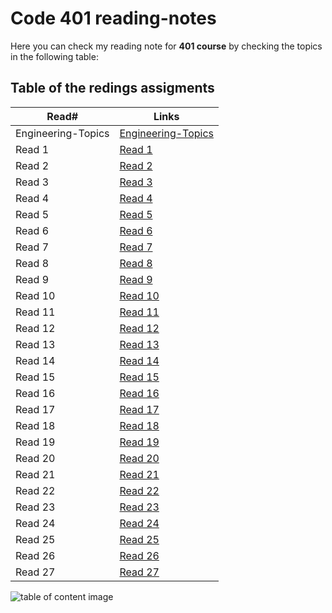 # Code 401 reading-notes

Here you can check my reading note for **401 course** by checking the topics in the following table:

## Table of the redings assigments

| Read#              | Links                                                                                                                    |
| ------------------ | ------------------------------------------------------------------------------------------------------------------------ |
| Engineering-Topics | [Engineering-Topics](https://malekhassan.github.io/reading-notes/Code401-AdvancedSoftwareDevelopment/Engineering-Topics) |
| Read 1             | [Read 1](https://malekhassan.github.io/reading-notes/Code401-AdvancedSoftwareDevelopment/read01)                         |
| Read 2             | [Read 2](https://malekhassan.github.io/reading-notes/Code401-AdvancedSoftwareDevelopment/read02)                         |
| Read 3             | [Read 3](https://malekhassan.github.io/reading-notes/Code401-AdvancedSoftwareDevelopment/read03)                         |
| Read 4             | [Read 4](https://malekhassan.github.io/reading-notes/Code401-AdvancedSoftwareDevelopment/read04)                         |
| Read 5             | [Read 5](https://malekhassan.github.io/reading-notes/Code401-AdvancedSoftwareDevelopment/read05)                         |
| Read 6             | [Read 6](https://malekhassan.github.io/reading-notes/Code401-AdvancedSoftwareDevelopment/read06)                         |
| Read 7             | [Read 7](https://malekhassan.github.io/reading-notes/Code401-AdvancedSoftwareDevelopment/read07)                         |
| Read 8             | [Read 8](https://malekhassan.github.io/reading-notes/Code401-AdvancedSoftwareDevelopment/read08)                         |
| Read 9             | [Read 9](https://malekhassan.github.io/reading-notes/Code401-AdvancedSoftwareDevelopment/read09)                         |
| Read 10            | [Read 10](https://malekhassan.github.io/reading-notes/Code401-AdvancedSoftwareDevelopment/read10)                        |
| Read 11            | [Read 11](https://malekhassan.github.io/reading-notes/Code401-AdvancedSoftwareDevelopment/read11)                        |
| Read 12            | [Read 12](https://malekhassan.github.io/reading-notes/Code401-AdvancedSoftwareDevelopment/read12)                        |
| Read 13            | [Read 13](https://malekhassan.github.io/reading-notes/Code401-AdvancedSoftwareDevelopment/read13)                        |
| Read 14            | [Read 14](https://malekhassan.github.io/reading-notes/Code401-AdvancedSoftwareDevelopment/read14)                        |
| Read 15            | [Read 15](https://malekhassan.github.io/reading-notes/Code401-AdvancedSoftwareDevelopment/read15)                        |
| Read 16            | [Read 16](https://malekhassan.github.io/reading-notes/Code401-AdvancedSoftwareDevelopment/read16)                        |
| Read 17            | [Read 17](https://malekhassan.github.io/reading-notes/Code401-AdvancedSoftwareDevelopment/read17)                        |
| Read 18            | [Read 18](https://malekhassan.github.io/reading-notes/Code401-AdvancedSoftwareDevelopment/read18)                        |
| Read 19            | [Read 19](https://malekhassan.github.io/reading-notes/Code401-AdvancedSoftwareDevelopment/read19)                        |
| Read 20            | [Read 20](https://malekhassan.github.io/reading-notes/Code401-AdvancedSoftwareDevelopment/read20)                        |
| Read 21            | [Read 21]()                                                                                                              |
| Read 22            | [Read 22]()                                                                                                              |
| Read 23            | [Read 23]()                                                                                                              |
| Read 24            | [Read 24]()                                                                                                              |
| Read 25            | [Read 25]()                                                                                                              |
| Read 26            | [Read 26]()                                                                                                              |
| Read 27            | [Read 27]()                                                                                                              |

![table of content image](https://notionpress.com/blog/wp-content/uploads/2015/07/table-of-contents1.jpg)
